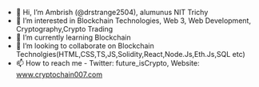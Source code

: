 - 👋 Hi, I’m Ambrish (@drstrange2504), alumunus NIT Trichy
- 👀 I’m interested in Blockchain Technologies, Web 3, Web Development, Cryptography,Crypto Trading
- 🌱 I’m currently learning Blockchain
- 💞️ I’m looking to collaborate on Blockchain Technolgies(HTML,CSS,TS,JS,Solidity,React,Node.Js,Eth.Js,SQL etc)
- 📫 How to reach me - Twitter: future_isCrypto, Website: www.cryptochain007.com

<!---
drstrange2504/drstrange2504 is a ✨ special ✨ repository because its `README.md` (this file) appears on your GitHub profile.
You can click the Preview link to take a look at your changes.
--->
